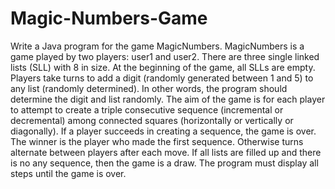 # Magic-Numbers-Game
Write a Java program for the game MagicNumbers.   MagicNumbers is a game played by two players: user1 and user2. There are three single linked lists (SLL) with 8 in size. At the beginning of the game, all SLLs are empty. Players take turns to add a digit (randomly generated between 1 and 5) to any list (randomly determined). In other words, the program should determine the digit and list randomly.  The aim of the game is for each player to attempt to create a triple consecutive sequence (incremental or decremental) among connected squares (horizontally or vertically or diagonally).   If a player succeeds in creating a sequence, the game is over. The winner is the player who made the first sequence. Otherwise turns alternate between players after each move. If all lists are filled up and there is no any sequence, then the game is a draw.  The program must display all steps until the game is over. 




